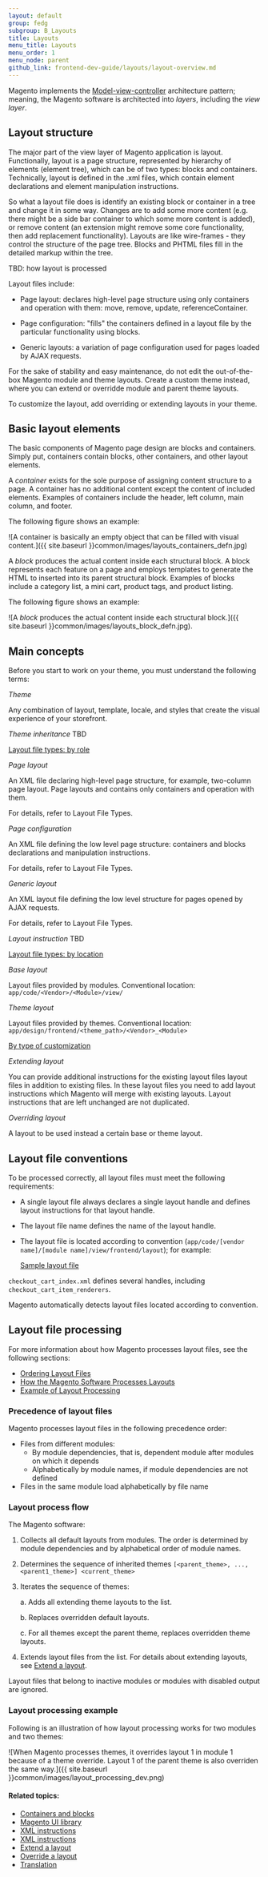 ```yaml
---
layout: default
group: fedg
subgroup: B_Layouts
title: Layouts
menu_title: Layouts
menu_order: 1
menu_node: parent
github_link: frontend-dev-guide/layouts/layout-overview.md
---
```


Magento implements the <a href="http://en.wikipedia.org/wiki/Model%E2%80%93view%E2%80%93controller" target="_blank">Model-view-controller</a> architecture pattern; meaning, the Magento software is architected into *layers*, including the *view layer*.

<h2>Layout structure</h2>

The major part of the view layer of Magento application is layout. Functionally, layout is a page structure, represented by hierarchy of elements (element tree), which can be of two types: blocks and containers. Technically, layout is defined in the .xml files, which contain element declarations and element manipulation instructions.

So what a layout file does is identify an existing block or container in a tree and change it in some way. Changes are to add some more content (e.g. there might be a side bar container to which some more content is added), or remove content (an extension might remove some core functionality, then add replacement functionality). Layouts are like wire-frames - they control the structure of the page tree. Blocks and PHTML files fill in the detailed markup within the tree.

TBD: how layout is processed

Layout files include:

* Page layout: declares high-level page structure using only containers and operation with them: move, remove, update, referenceContainer.

* Page configuration: "fills" the containers defined in a layout file by the particular functionality using blocks.

* Generic layouts: a variation of page configuration used for pages loaded by AJAX requests.

For the sake of stability and easy maintenance, do not edit the out-of-the-box Magento module and theme layouts. Create a custom theme instead, where you can extend or overridde module and parent theme layouts.

To customize the layout, add overriding or extending layouts in your theme.

<h2 id="layout_overview_blocks">Basic layout elements</h2>

 The basic components of Magento page design are blocks and containers. Simply put, containers contain blocks, other containers, and other layout elements.

A *container* exists for the sole purpose of assigning content structure to a page. A container has no additional content except the content of included elements. Examples of containers include the header, left column, main column, and footer.

The following figure shows an example:

![A container is basically an empty object that can be filled with visual content.]({{ site.baseurl }}common/images/layouts_containers_defn.jpg)

A *block* produces the actual content inside each structural block. A block represents each feature on a page and employs templates to generate the HTML to inserted into its parent structural block. Examples of blocks include a category list, a mini cart, product tags, and product listing.

The following figure shows an example:

![A *block* produces the actual content inside each structural block.]({{ site.baseurl }}common/images/layouts_block_defn.jpg).

<h2>Main concepts</h2>
Before you start to work on your theme, you must understand the following terms:

*Theme*

Any combination of layout, template, locale, and styles that create the visual experience of your storefront.

*Theme inheritance*
TBD

<u> Layout file types: by role </u>

*Page layout*

An XML file declaring high-level page structure, for example, two-column page layout. Page layouts and contains only containers and operation with them.

For details, refer to Layout File Types. <!-- ADDLINK -->

*Page configuration*

An XML file defining the low level page structure: containers and blocks declarations and  manipulation instructions. 


For details, refer to Layout File Types. <!-- ADDLINK -->

*Generic layout*

An XML layout file defining the low level structure for pages opened by AJAX requests.

For details, refer to Layout File Types. <!-- ADDLINK -->

*Layout instruction*
TBD

<!--
*Layout handle*

A uniquely identified set of layout instructions that the Magento application uses to determine what to do with the updates nested by it.

Layout handles include:

* Page type layout handles: Synonyms of the page type identifiers. Corresponds to "full action names" of controller actions; for example, `catalog_product_view`
* Page layout handles: Identifies specific pages. Correspond to controller actions with parameters that identify specific pages; for example, `catalog_product_view_type_simple_id_128`
* Arbitrary handles: Does not correspond to any page type, but other handles use them by inclusion.

**To reviewer: is it true about handle?**

-->

<u> Layout file types: by location </u>

*Base layout*

Layout files provided by modules. Conventional location: `app/code/<Vendor>/<Module>/view/`

<!--
Default layout

:	Layout provided by Magento, extension provider, or in-house developer. A default layout defines the default look and feel of the storefront. Unlike earlier versions of Magento, you should not change the default layout directly and you do not have to copy the default layout to start developing a custom layout.

Instead, you override layout behavior by modifying only the page elements you want to change.

-->

*Theme layout*

Layout files provided by themes. Conventional location:` app/design/frontend/<theme_path>/<Vendor>_<Module>`

<u>By type of customization</u>

*Extending layout*

You can provide additional instructions for the existing layout files layout files in addition to existing files. In these layout files you need to add layout instructions which Magento will merge with existing layouts. Layout instructions that are left unchanged are not duplicated.

*Overriding layout*

A layout to be used instead a certain base or theme layout. 


<h2 id="layout_conventions">Layout file conventions</h2>

To be processed correctly, all layout files must meet the following requirements:

*	A single layout file always declares a single layout handle and defines layout instructions for that layout handle.
*	The layout file name defines the name of the layout handle.
*	The layout file is located according to convention (`app/code/[vendor name]/[module name]/view/frontend/layout`); for example:

	<a href="{{ site.mage2000url }}blob/master/app/code/Magento/Checkout/view/frontend/layouts/checkout_cart_index.xml" target="_blank">Sample layout file</a>

`checkout_cart_index.xml` defines several handles, including `checkout_cart_item_renderers`.

Magento automatically detects layout files located according to convention.

<h2 id="layout_processing">Layout file processing</h2>

For more information about how Magento processes layout files, see the following sections:

*	<a href="#layout_processing_ordering">Ordering Layout Files</a>
*	<a href="#layout_processing_how">How the Magento Software Processes Layouts</a>
*	<a href="#layout_process_ex">Example of Layout Processing</a>

<h3 id="layout_processing_ordering">Precedence of layout files</h3>

Magento processes layout files in the following precedence order:

*	Files from different modules:
	*	By module dependencies, that is, dependent module after modules on which it depends
	*	Alphabetically by module names, if module dependencies are not defined
*	Files in the same module load alphabetically by file name

<h3 id="layout_processing_how">Layout process flow</h3>

The Magento software:

1.	Collects all default layouts from modules. The order is determined by module dependencies and by alphabetical order of module names.
2.	Determines the sequence of inherited themes `[<parent_theme>, ..., <parent1_theme>] <current_theme>`
3.	Iterates the sequence of themes:

	a.	Adds all extending theme layouts to the list.

	b.	Replaces overridden default layouts.

	c. For all themes except the parent theme, replaces overridden theme layouts.

1.	Extends layout files from the list. For details about extending layouts, see <a href="{{ site.gdeurl }}frontend-dev-guide/layouts/layout-extend.html">Extend a layout</a>.

<div class="bs-callout bs-callout-info" id="info">
  <p>Layout files that belong to inactive modules or modules with disabled output are ignored.</p>
</div>

<h3 id="layout_process_ex">Layout processing example</h3>

Following is an illustration of how layout processing works for two modules and two themes:

![When Magento processes themes, it overrides layout 1 in module 1 because of a theme override. Layout 1 of the parent theme is also overriden the same way.]({{ site.baseurl }}common/images/layout_processing_dev.png)


#### Related topics:

*	<a href="{{ site.gdeurl }}frontend-dev-guide/layouts/containers-blocks.html">Containers and blocks</a>
*	<a href="{{ site.gdeurl }}frontend-dev-guide/css-topics/theme-ui-lib.html">Magento UI library</a>
*	<a href="{{ site.gdeurl }}frontend-dev-guide/layouts/xml-instructions.html">XML instructions</a>
*	<a href="{{ site.gdeurl }}frontend-dev-guide/layouts/xml-manage.html">XML instructions</a>
*	<a href="{{ site.gdeurl }}frontend-dev-guide/layouts/layout-extend.html">Extend a layout</a>
*	<a href="{{ site.gdeurl }}frontend-dev-guide/layouts/layout-override.html">Override a layout</a>
*	<a href="{{ site.gdeurl }}architecture/behavior/xlate.html">Translation</a>

